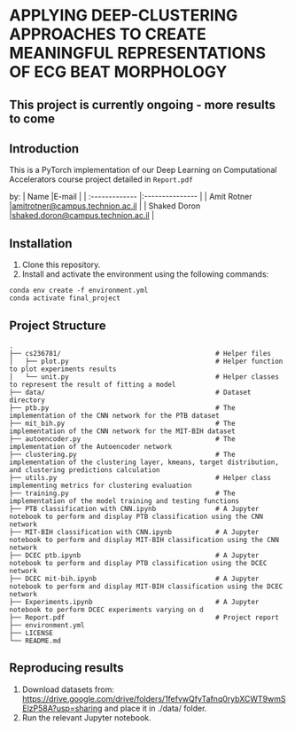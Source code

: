 # APPLYING DEEP-CLUSTERING APPROACHES TO CREATE MEANINGFUL REPRESENTATIONS OF ECG BEAT MORPHOLOGY #

## This project is currently ongoing - more results to come ## 

## Introduction ##

This is a PyTorch implementation of our Deep Learning on Computational Accelerators course project detailed in `Report.pdf`

by:
| Name            |E-mail                              |
| :-------------  |:---------------                    |
| Amit Rotner     |amitrotner@campus.technion.ac.il    |
| Shaked Doron    |shaked.doron@campus.technion.ac.il  |


## Installation ##

1. Clone this repository.
2. Install and activate the environment using the following commands:
```
conda env create -f environment.yml
conda activate final_project
```

## Project Structure ##
    .
    ├── cs236781/                                       # Helper files
    │   ├── plot.py                                     # Helper function to plot experiments results 
    │   └── unit.py                                     # Helper classes to represent the result of fitting a model
    ├── data/                                           # Dataset directory
    ├── ptb.py                                          # The implementation of the CNN network for the PTB dataset
    ├── mit_bih.py                                      # The implementation of the CNN network for the MIT-BIH dataset
    ├── autoencoder.py                                  # The implementation of the Autoencoder network
    ├── clustering.py                                   # The implementation of the clustering layer, kmeans, target distribution, and clustering predictions calculation 
    ├── utils.py                                        # Helper class implementing metrics for clustering evaluation
    ├── training.py                                     # The implementation of the model training and testing functions
    ├── PTB classification with CNN.ipynb               # A Jupyter notebook to perform and display PTB classification using the CNN network
    ├── MIT-BIH classification with CNN.ipynb           # A Jupyter notebook to perform and display MIT-BIH classification using the CNN network
    ├── DCEC ptb.ipynb                                  # A Jupyter notebook to perform and display PTB classification using the DCEC network
    ├── DCEC mit-bih.ipynb                              # A Jupyter notebook to perform and display MIT-BIH classification using the DCEC network
    ├── Experiments.ipynb                               # A Jupyter notebook to perform DCEC experiments varying on d
    ├── Report.pdf                                      # Project report
    ├── environment.yml
    ├── LICENSE
    └── README.md


## Reproducing results ##

1. Download datasets from: https://drive.google.com/drive/folders/1fefvwQfyTafnq0rybXCWT9wmSElzP58A?usp=sharing and place it in ./data/ folder.
2. Run the relevant Jupyter notebook.



